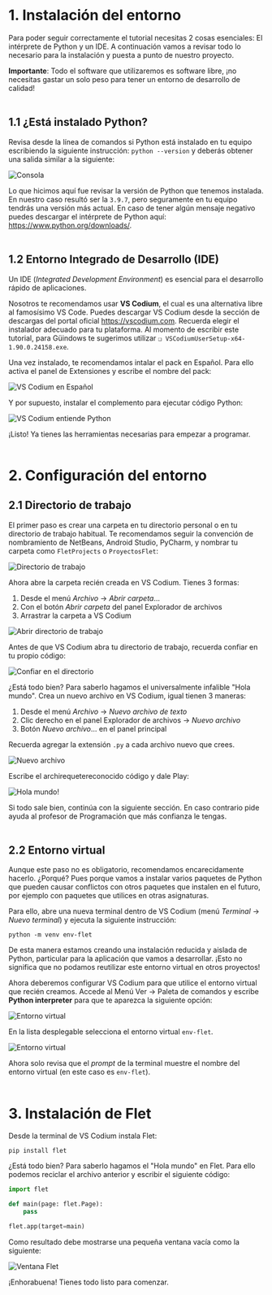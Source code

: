 &nbsp;
# 1.  Instalación del entorno

Para poder seguir correctamente el tutorial necesitas 2 cosas esenciales: El intérprete de Python y un IDE. 
A continuación vamos a revisar todo lo necesario para la instalación y puesta a punto de nuestro proyecto.

**Importante**: Todo el software que utilizaremos es software libre, ¡no necesitas gastar un solo peso para tener
un entorno de desarrollo de calidad!
\
&nbsp;

## 1.1 ¿Está instalado Python?

Revisa desde la línea de comandos si Python está instalado en tu equipo escribiendo la siguiente instrucción:
`python --version` y deberás obtener una salida similar a la siguiente:

![Consola](img/consola.png)

Lo que hicimos aquí fue revisar la versión de Python que tenemos instalada. En nuestro caso resultó ser la
`3.9.7`, pero seguramente en tu equipo tendrás una versión más actual. En caso de tener algún mensaje negativo
puedes descargar el intérprete de Python aquí: https://www.python.org/downloads/.
\
&nbsp;

## 1.2 Entorno Integrado de Desarrollo (IDE)

Un IDE (_Integrated Development Environment_) es esencial para el desarrollo rápido de aplicaciones.

Nosotros te recomendamos usar **VS Codium**, el cual es una alternativa libre al famosísimo VS Code. Puedes
descargar VS Codium desde la sección de descargas del portal oficial https://vscodium.com. Recuerda elegir el
instalador adecuado para tu plataforma. Al momento de escribir este tutorial, para Güindows te sugerimos utilizar
`❏ VSCodiumUserSetup-x64-1.90.0.24158.exe`.

Una vez instalado, te recomendamos intalar el pack en Español. Para ello activa el panel de Extensiones y escribe
el nombre del pack:

![VS Codium en Español](img/vscodium-es.png)

Y por supuesto, instalar el complemento para ejecutar código Python:

![VS Codium entiende Python](img/vscodium-python.png)

¡Listo! Ya tienes las herramientas necesarias para empezar a programar.
\
&nbsp;

# 2.  Configuración del entorno

## 2.1 Directorio de trabajo

El primer paso es crear una carpeta en tu directorio personal o en tu directorio de trabajo habitual. Te recomendamos
seguir la convención de nombramiento de NetBeans, Android Studio, PyCharm, y nombrar tu carpeta como `FletProjects`
o `ProyectosFlet`:

![Directorio de trabajo](img/vscodium-directorio1.png)

Ahora abre la carpeta recién creada en VS Codium. Tienes 3 formas:

1. Desde el menú _Archivo_ → _Abrir carpeta_...
1. Con el botón _Abrir carpeta_ del panel Explorador de archivos
1. Arrastrar la carpeta a VS Codium

![Abrir directorio de trabajo](img/vscodium-directorio2.png)

Antes de que VS Codium abra tu directorio de trabajo, recuerda confiar en tu propio código:

![Confiar en el directorio](img/vscodium-confio.png)

¿Está todo bien? Para saberlo hagamos el universalmente infalible "Hola mundo". Crea un nuevo archivo en VS Codium,
igual tienen 3 maneras:

1. Desde el menú _Archivo_ → _Nuevo archivo de texto_
1. Clic derecho en el panel Explorador de archivos → _Nuevo archivo_
1. Botón _Nuevo archivo_... en el panel principal

Recuerda agregar la extensión `.py` a cada archivo nuevo que crees.

![Nuevo archivo](img/vscodium-hola1.png)

Escribe el archirequetereconocido código y dale Play:

![Hola mundo!](img/vscodium-hola2.png)

Si todo sale bien, continúa con la siguiente sección. En caso contrario pide ayuda al profesor de Programación
que más confianza le tengas.
\
&nbsp;

## 2.2 Entorno virtual

Aunque este paso no es obligatorio, recomendamos encarecidamente hacerlo. ¿Porqué? Pues porque vamos a instalar
varios paquetes de Python que pueden causar conflictos con otros paquetes que instalen en el futuro, por ejemplo
con paquetes que utilices en otras asignaturas.

Para ello, abre una nueva terminal dentro de VS Codium (menú _Terminal_ → _Nuevo terminal_) y ejecuta la siguiente
instrucción:

```
python -m venv env-flet
```

De esta manera estamos creando una instalación reducida y aislada de Python, particular para la aplicación que vamos
a desarrollar. ¡Esto no significa que no podamos reutilizar este entorno virtual en otros proyectos!

Ahora deberemos configurar VS Codium para que utilice el entorno virtual que recién creamos. Accede al Menú
Ver → Paleta de comandos y escribe **Python interpreter** para que te aparezca la siguiente opción:

![Entorno virtual](img/vscodium-venv1.png)

En la lista desplegable selecciona el entorno virtual `env-flet`.

![Entorno virtual](img/vscodium-venv2.png)

Ahora solo revisa que el _prompt_ de la terminal muestre el nombre del entorno virtual (en este caso es `env-flet`).
\
&nbsp;

# 3.  Instalación de Flet

Desde la terminal de VS Codium instala Flet:

```
pip install flet
```

¿Está todo bien? Para saberlo hagamos el "Hola mundo" en Flet. Para ello podemos reciclar el archivo anterior y
escribir el siguiente código:

```python
import flet

def main(page: flet.Page):
    pass

flet.app(target=main)
```

Como resultado debe mostrarse una pequeña ventana vacía como la siguiente:

![Ventana Flet](img/vscodium-flet.png)

¡Enhorabuena! Tienes todo listo para comenzar.
\
&nbsp;